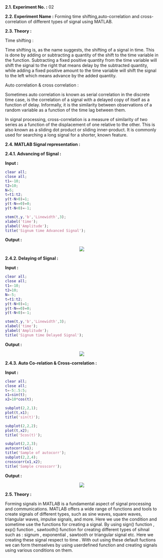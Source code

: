 **2.1. Experiment No. :** 02

**2.2. Experiment Name :** Forming time shifting,auto-correlation and cross-correlation of different types of signal using MATLAB.

**2.3. Theory :**

<p align="center">
  
Time shifting :

Time shifting is, as the name suggests, the shifting of a signal in time. This is done by adding or subtracting a quantity of the shift to the time variable in the function. Subtracting a fixed positive quantity from the time variable will shift the signal to the right that means delay by the subtracted quantity, while adding a fixed positive amount to the time variable will shift the signal to the left which means advance by the added quantity.

Auto correlation & cross correlation :

Sometimes auto correlation is known as serial correlation in the discrete time case, is the correlation of a signal with a delayed copy of itself as a function of delay. Informally, it is the similarity between observations of a random variable as a function of the time lag between them.

In signal processing, cross-correlation is a measure of similarity of two series as a function of the displacement of one relative to the other. This is also known as a sliding dot product or sliding inner-product. It is commonly used for searching a long signal for a shorter, known feature.


</p>


**2.4. MATLAB Signal representation :**

**2.4.1. Advancing of Signal :**

**Input :**

```matlab
clear all;
close all;
t1=-10;
t2=10;
N=5;
t=t1:t2;
y(t-N>0)=1;
y(t-N==0)=0;
y(t-N<0)=-1;

stem(t,y,'b','Linewidth',3);
xlabel('time');
ylabel('Amplitude');
title('Signum time Advanced Signal');

```

**Output :**

<p align="center">
  <img src="https://github.com/labib1910024/ECE-4124_1910024/assets/87533597/c7788c8e-52ec-436c-bc19-9300ed183a5f")
">
</p>




**2.4.2. Delaying of Signal :** 

**Input :**

```matlab
clear all;
close all;
t1=-10;
t2=10;
N=-5;
t=t1:t2;
y(t-N>0)=1;
y(t-N==0)=0;
y(t-N<0)=-1;

stem(t,y,'b','Linewidth',3);
xlabel('time');
ylabel('Amplitude');
title('Signum time Delayed Signal');
```

**Output :**

<p align="center">
 
  <img src="https://github.com/labib1910024/ECE-4124_1910024/assets/87533597/b0f7b3c1-ed8a-4798-bac3-53aed76aea3c">
</p>



**2.4.3. Auto Co-relation & Cross-correlation :** 

**Input :**

```matlab
clear all;
close all;
t=-5:.5:5;
x1=sin(t);
x2=10*cos(t);

subplot(2,2,1);
plot(t,x1);
title('sin(t)');

subplot(2,2,2);
plot(t,x2);
title('5cos(t)');

subplot(2,2,3);
autocorr(x1);
title('Sample of autocorr');
subplot(2,2,4);
crosscorr(x1,x2);
title('Sample crosscorr');
```

**Output :**

<p align="center">
  <img src="https://github.com/labib1910024/ECE-4124_1910024/assets/87533597/7b45cc0d-49b6-4174-a5f0-38c4bea1ae37">
</p>



**2.5. Theory :**

<p align="center">

Forming signals in MATLAB is a fundamental aspect of signal processing and communications. MATLAB offers a wide range of functions and tools to create signals of different types, such as sine waves, square waves, triangular waves, impulse signals, and more. Here we use the condition and sometime use the functions for creating a signal. By using  sign() function , exp() function , sawtooth() function  for creating different types of sihnal such as : signum , exponential , sawtooth or triangular signal etc. Here we creating these signal respect to time .  With out using these default fuctions we can form themselves by using userdefined function and creating signals using various conditions on them.

</p>
 

